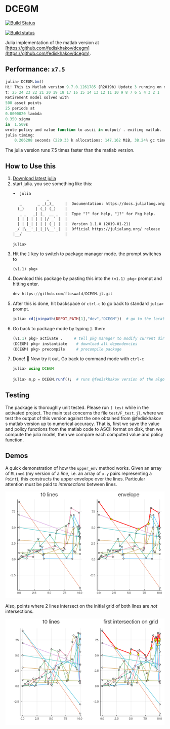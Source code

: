 # DCEGM


[![Build Status](https://travis-ci.org/floswald/DCEGM.jl.svg?branch=master)](https://travis-ci.org/floswald/DCEGM.jl)

[![Build status](https://ci.appveyor.com/api/projects/status/dxcqu2mfiskgw90m?svg=true)](https://ci.appveyor.com/project/floswald/dcegm-jl)


Julia implementation of the matlab version at [https://github.com/fediskhakov/dcegm](https://github.com/fediskhakov/dcegm).

## Performance: `x7.5`

```julia
julia> DCEGM.bm()
Hi! This is Matlab version 9.7.0.1261785 (R2019b) Update 3 running on my laptop
t: 25 24 23 22 21 20 19 18 17 16 15 14 13 12 11 10 9 8 7 6 5 4 3 2 1
Retirement model solved with
500 asset points
25 periods at
0.0000020 lambda  
0.350 sigma
in  1.509s
wrote policy and value function to ascii in output/ . exiting matlab.
julia timing:
    0.206208 seconds (220.33 k allocations: 147.162 MiB, 38.24% gc time)
```

The julia version runs 7.5 times faster than the matlab version.

## How to Use this

1. [Download latest julia](https://julialang.org/downloads/)
2. start julia. you see something like this:
    ```
    ➜  julia
                   _
       _       _ _(_)_     |  Documentation: https://docs.julialang.org
      (_)     | (_) (_)    |
       _ _   _| |_  __ _   |  Type "?" for help, "]?" for Pkg help.
      | | | | | | |/ _` |  |
      | | |_| | | | (_| |  |  Version 1.1.0 (2019-01-21)
     _/ |\__'_|_|_|\__'_|  |  Official https://julialang.org/ release
    |__/                   |

    julia>
    ```
3. Hit the `]` key to switch to package manager mode. the prompt switches to
    ```
    (v1.1) pkg>
    ```
4. Download this package by pasting this into the `(v1.1) pkg>` prompt and hitting enter.
    ```julia
    dev https://github.com/floswald/DCEGM.jl.git
    ```
5. After this is done, hit backspace or `ctrl-c` to go back to standard `julia>` prompt.
    ```julia
    julia> cd(joinpath(DEPOT_PATH[1],"dev","DCEGM"))  # go to the location of DCEGM on your computer
    ```
6. Go back to package mode by typing `]`. then:
    ```julia
    (v1.1) pkg> activate .     # tell pkg manager to modify current directory
    (DCEGM) pkg> instantiate    # download all dependencies
    (DCEGM) pkg> precompile     # precompile package
    ```
7. Done! :tada: Now try it out. Go back to command mode with `ctrl-c`
    ```julia
    julia> using DCEGM

    julia> m,p = DCEGM.runf();  # runs @fediskhakov version of the algorithm
    ```




## Testing

The package is thoroughly unit tested. Please run `] test` while in the activated project. The main test concerns the file `test/F_test.jl`, where we test the output of this version against the one obtained from @fediskhakov s matlab version up to numerical accuracy. That is, first we save the value and policy functions from the matlab code to ASCII format on disk, then we compute the julia model, then we compare each computed value and policy function.

## Demos

A quick demonstration of how the `upper_env` method works. Given an array of `MLine`s (my version of a *line*, i.e. an array of `x-y` pairs representing a `Point`), this constructs the upper envelope over the lines. Particular attention must be paid to *intersections* between lines.

![](images/demo.png)

Also, points where 2 lines intersect on the initial grid of both lines are *not* intersections.

![](images/demo2.png)
